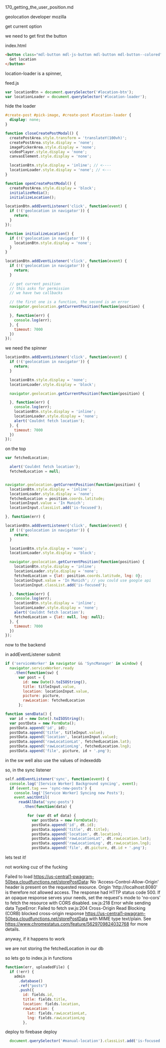 170_getting_the_user_position.md

geolocation developer mozilla


get current option

we need to get first the button

index.html

```html
<button class="mdl-button mdl-js-button mdl-button mdl-button--colored" type="button" id="location-btn">
  Get location
</button>
```


location-loader is a spinner,


feed.js

```js
var locationBtn = document.querySelector('#location-btn');
var locationLoader = document.querySelector('#location-loader');
```

hide the loader

```css
#create-post #pick-image, #create-post #location-loader {
  display: none;
}
```

```js
function closeCreatePostModal() {
  createPostArea.style.transform = 'translateY(100vh)';
  createPostArea.style.display = 'none';
  imagePickerArea.style.display = 'none';
  videoPlayer.style.display = 'none';
  canvasElement.style.display = 'none';

  locationBtn.style.display = 'inline'; // <----
  locationLoader.style.display = 'none'; // <---
}
```


```js
function openCreatePostModal() {
  createPostArea.style.display = 'block';
  initializeMedia();
  initializeLocation();
```



```js
locationBtn.addEventListener('click', function(event) {
  if (!('geolocation in navigator')) {
    return;
  }
});

function initializeLocation() {
  if (!('geolocation in navigator')) {
    locationBtn.style.display = 'none';
  }
}
```


```js
locationBtn.addEventListener('click', function(event) {
  if (!('geolocation in navigator')) {
    return;
  }

  // get current position
  // this asks for permission
  // we have two callbacks

  // the first one is a function, the second is an error
  navigator.geolocation.getCurrentPosition(function(position) {

  }, function(err) {
    console.log(err);
  }, {
    timeout: 7000
  })
});
```


we need the spinner

```js
locationBtn.addEventListener('click', function(event) {
  if (!('geolocation in navigator')) {
    return;
  }

  locationBtn.style.display = 'none';
  locationLoader.style.display = 'block';

  navigator.geolocation.getCurrentPosition(function(position) {

  }, function(err) {
    console.log(err);
    locationBtn.style.display = 'inline';
    locationLoader.style.display = 'none';
    alert('Couldnt fetch location');
  }, {
    timeout: 7000
  })
});
```


on the top

```js
var fetchedLocation;
```

```js
  alert('Couldnt fetch location');
  fetchedLocation = null;
```

```js

navigator.geolocation.getCurrentPosition(function(position) {
  locationBtn.style.display = 'inline';
  locationLoader.style.display = 'none';
  fetchedLocation = position.coords.latitude;
  locationInput.value = 'In Munich';
  locationInput.classList.add('is-focused');

}, function(err) {
```






```js
locationBtn.addEventListener('click', function(event) {
  if (!('geolocation in navigator')) {
    return;
  }

  locationBtn.style.display = 'none';
  locationLoader.style.display = 'block';

  navigator.geolocation.getCurrentPosition(function(position) {
    locationBtn.style.display = 'inline';
    locationLoader.style.display = 'none';
    fetchedLocation = {lat: position.coords.latitude, lng: 0};
    locationInput.value = 'In Munich'; // you could use google api
    locationInput.classList.add('is-focused');

  }, function(err) {
    console.log(err);
    locationBtn.style.display = 'inline';
    locationLoader.style.display = 'none';
    alert('Couldnt fetch location');
    fetchedLocation = {lat: null, lng: null};
  }, {
    timeout: 7000
  })
});
```

now to the backend



in addEventListener submit


```js
if ('serviceWorker' in navigator && 'SyncManager' in window) {
  navigator.serviceWorker.ready
    .then(function(sw) {
      var post = {
        id: new Date().toISOString(),
        title: titleInput.value,
        location: locationInput.value,
        picture: picture,
        rawLocation: fetchedLocation
      };
```

```js
function sendData() {
  var id = new Date().toISOString();
  var postData = new FormData();
  postData.append('id', id);
  postData.append('title', titleInput.value);
  postData.append('location', locationInput.value);
  postData.append('rawLocationLat', fetchedLocation.lat);
  postData.append('rawLocationLng', fetchedLocation.lng);
  postData.append('file', picture, id + '.png');
```


in the sw well also use the values of indexeddb

so, in the sync listener

```js
self.addEventListener('sync', function(event) {
  console.log('[Service Worker] Background syncing', event);
  if (event.tag === 'sync-new-posts') {
    console.log('[Service Worker] Syncing new Posts');
    event.waitUntil(
      readAllData('sync-posts')
        .then(function(data) {

          for (var dt of data) {
            var postData = new FormData();
            postData.append('id', dt.id);
            postData.append('title', dt.title);
            postData.append('location', dt.location);
            postData.append('rawLocationLat', dt.rawLocation.lat);
            postData.append('rawLocationLng', dt.rawLocation.lng);
            postData.append('file', dt.picture, dt.id + '.png');
```


lets test it!

not working cuz of the fucking

Failed to load https://us-central1-pwagram-50bea.cloudfunctions.net/storePostData: No 'Access-Control-Allow-Origin' header is present on the requested resource. Origin 'http://localhost:8080' is therefore not allowed access. The response had HTTP status code 500. If an opaque response serves your needs, set the request's mode to 'no-cors' to fetch the resource with CORS disabled.
sw.js:218 Error while sending data TypeError: Failed to fetch
sw.js:204 Cross-Origin Read Blocking (CORB) blocked cross-origin response https://us-central1-pwagram-50bea.cloudfunctions.net/storePostData with MIME type text/plain. See https://www.chromestatus.com/feature/5629709824032768 for more details.



anyway, if it happens to work

we are not storing the fetchedLocation in our db

so lets go to index.js in functions

```js
function(err, uploadedFile) {
  if (!err) {
    admin
      .database()
      .ref("posts")
      .push({
        id: fields.id,
        title: fields.title,
        location: fields.location,
        rawLocation: {
          lat: fields.rawLocationLat,
          lng: fields.rawLocationLng
        },
```


deploy to firebase deploy

```js
  document.querySelector('#manual-location').classList.add('is-focused');
```




















































































































